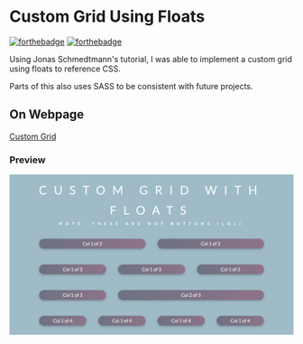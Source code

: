 # Custom Grid Using Floats

[![forthebadge](https://forthebadge.com/images/badges/uses-css.svg)](https://forthebadge.com)
[![forthebadge](https://forthebadge.com/images/badges/uses-html.svg)](https://forthebadge.com)

Using Jonas Schmedtmann's tutorial, I was able to implement a custom grid using floats to reference CSS.

Parts of this also uses SASS to be consistent with future projects.

## On Webpage

[Custom Grid](https://sanjula8.github.io/CustomGrid/)

### Preview

![Image of Yaktocat](img/screenshot.png)
